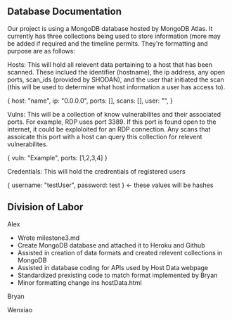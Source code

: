 Database Documentation
-------------------------------------------------------------------------------------------------------------------------------------------------------------------

Our project is using a MongoDB database hosted by MongoDB Atlas. It currently has three collections being used to store information (more may be added if required and the timeline permits. They're formatting and purpose are as follows:

Hosts: This will hold all relevent data pertaining to a host that has been scanned. These inclued the identifier (hostname), the ip address, any open ports, scan_ids (provided by SHODAN), and the user that initiated the scan (this will be used to determine what host information a user has access to).

  { host: "name", ip: "0.0.0.0", ports: [], scans: [], user: "", }

Vulns: This will be a collection of know vulnerabilites and their associated ports. For example, RDP uses port 3389. If this port is found open to the internet, it could be exploloited for an RDP connection. Any scans that assoicate this port with a host can query this collection for relevent vulnerabilites.

  { vuln: "Example", ports: [1,2,3,4] }

Credentials: This will hold the credrentials of registered users

  { username: "testUser", password: test } <- these values will be hashes

Division of Labor
-------------------------------------------------------------------------------------------------------------------------------------------------------------------

Alex

- Wrote milestone3.md
- Create MongoDB database and attached it to Heroku and Github
- Assisted in creation of data formats and created relevent collections in MongoDB
- Assisted in database coding for APIs used by Host Data webpage
- Standardized prexisting code to match format implemented by Bryan
- Minor formatting change ins hostData.html

Bryan

Wenxiao 
